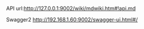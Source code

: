 API url:http://127.0.0.1:9002/wiki/mdwiki.htm#!api.md

Swagger2 http://192.168.1.60:9002/swagger-ui.html#/